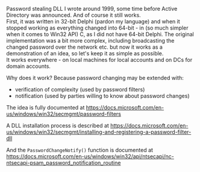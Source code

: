 Password stealing DLL I wrote around 1999, some time before Active Directory was announced. And of course it still works. <br>
First, it was written in 32-bit Delphi (pardon my language) and when it stopped working as everything changed into 64-bit - in (so much simpler when it comes to Win32 API) C, as I did not have 64-bit Delphi. The original implementation was a bit more complex, including broadcasting the changed password over the network etc. but now it works as a demonstration of an idea, so let's keep it as simple as possible.<br>
It works everywhere - on local machines for local accounts and on DCs for domain accounts. 

Why does it work? Because password changing may be extended with:
- verification of complexity (used by password filters) 
- notification (used by parties willing to know about password changes)

The idea is fully documented at https://docs.microsoft.com/en-us/windows/win32/secmgmt/password-filters

A DLL installation process is described at https://docs.microsoft.com/en-us/windows/win32/secmgmt/installing-and-registering-a-password-filter-dll

And the `PasswordChangeNotify()` function is documented at  https://docs.microsoft.com/en-us/windows/win32/api/ntsecapi/nc-ntsecapi-psam_password_notification_routine
